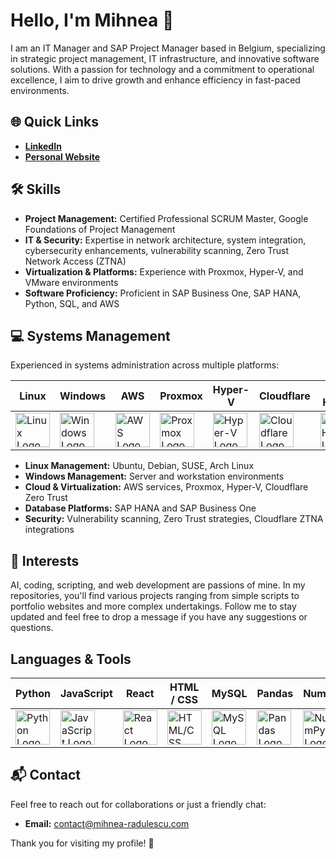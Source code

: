 # Hello, I'm Mihnea 👋

I am an IT Manager and SAP Project Manager based in Belgium, specializing in strategic project management, IT infrastructure, and innovative software solutions. With a passion for technology and a commitment to operational excellence, I aim to drive growth and enhance efficiency in fast-paced environments.

## 🌐 Quick Links
- **[LinkedIn](https://www.linkedin.com/in/mihnearadulescu)**
- **[Personal Website](https://mihnearad.com)**

## 🛠 Skills
- **Project Management:** Certified Professional SCRUM Master, Google Foundations of Project Management
- **IT & Security:** Expertise in network architecture, system integration, cybersecurity enhancements, vulnerability scanning, Zero Trust Network Access (ZTNA)
- **Virtualization & Platforms:** Experience with Proxmox, Hyper-V, and VMware environments
- **Software Proficiency:** Proficient in SAP Business One, SAP HANA, Python, SQL, and AWS

## 💻 Systems Management
Experienced in systems administration across multiple platforms:

| Linux | Windows | AWS | Proxmox | Hyper-V | Cloudflare | SAP HANA |
|-------|---------|-----|---------|---------|------------|----------|
| <img src="https://upload.wikimedia.org/wikipedia/commons/a/af/Tux.png" alt="Linux Logo" width="55" height="55"/> | <img src="https://upload.wikimedia.org/wikipedia/commons/4/48/Windows_logo_-_2021.svg" alt="Windows Logo" width="55" height="55"/> | <img src="https://upload.wikimedia.org/wikipedia/commons/9/93/Amazon_Web_Services_Logo.svg" alt="AWS Logo" width="55" height="55"/> | <img src="https://encrypted-tbn0.gstatic.com/images?q=tbn:ANd9GcS3QBmRo3T_oeB-QB-URaXPmn8jsRzBs4AA_A&s" alt="Proxmox Logo" width="55" height="55"/> | <img src="https://upload.wikimedia.org/wikipedia/commons/5/58/Hyper-V_Logo.png" alt="Hyper-V Logo" width="55" height="55"/> | <img src="https://upload.wikimedia.org/wikipedia/commons/9/94/Cloudflare_Logo.png" alt="Cloudflare Logo" width="55" height="55"/> | <img src="https://cdn.brightanalytics.eu/wp-content/uploads/SAP-HANA-logo.png" alt="SAP HANA Logo" width="55" height="55"/> |

- **Linux Management:** Ubuntu, Debian, SUSE, Arch Linux  
- **Windows Management:** Server and workstation environments  
- **Cloud & Virtualization:** AWS services, Proxmox, Hyper-V, Cloudflare Zero Trust  
- **Database Platforms:** SAP HANA and SAP Business One  
- **Security:** Vulnerability scanning, Zero Trust strategies, Cloudflare ZTNA integrations  
## 🔧 Interests
AI, coding, scripting, and web development are passions of mine. In my repositories, you'll find various projects ranging from simple scripts to portfolio websites and more complex undertakings. Follow me to stay updated and feel free to drop a message if you have any suggestions or questions.

## Languages & Tools

| Python | JavaScript | React | HTML / CSS | MySQL | Pandas | NumPy | Jupyter | Ansible |
|--------|------------|-------|------------|-------|--------|-------|---------|---------|
| <img src="https://upload.wikimedia.org/wikipedia/commons/c/c3/Python-logo-notext.svg" alt="Python Logo" width="55" height="55"/> | <img src="https://upload.wikimedia.org/wikipedia/commons/6/6a/JavaScript-logo.png" alt="JavaScript Logo" width="55" height="55"/> | <img src="https://upload.wikimedia.org/wikipedia/commons/a/a7/React-icon.svg" alt="React Logo" width="55" height="55"/> | <img src="https://upload.wikimedia.org/wikipedia/commons/d/d5/CSS3_logo_and_wordmark.svg" alt="HTML/CSS Logo" width="55" height="55"/> | <img src="https://upload.wikimedia.org/wikipedia/en/d/dd/MySQL_logo.svg" alt="MySQL Logo" width="55" height="55"/> | <img src="https://upload.wikimedia.org/wikipedia/commons/e/ed/Pandas_logo.svg" alt="Pandas Logo" width="55" height="55"/> | <img src="https://upload.wikimedia.org/wikipedia/commons/3/31/NumPy_logo_2020.svg" alt="NumPy Logo" width="55" height="55"/> | <img src="https://upload.wikimedia.org/wikipedia/commons/3/38/Jupyter_logo.svg" alt="Jupyter Logo" width="55" height="55"/> | <img src="https://upload.wikimedia.org/wikipedia/commons/2/24/Ansible_logo.svg" alt="Ansible Logo" width="55" height="55"/> |

## 📬 Contact
Feel free to reach out for collaborations or just a friendly chat:
- **Email:** [contact@mihnea-radulescu.com](mailto:contact@mihnea-radulescu.com)

Thank you for visiting my profile! 🌟
